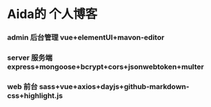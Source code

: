 # Aida的 个人博客

### admin 后台管理 vue+elementUI+mavon-editor

### server 服务端 express+mongoose+bcrypt+cors+jsonwebtoken+multer

### web 前台 sass+vue+axios+dayjs+github-markdown-css+highlight.js
